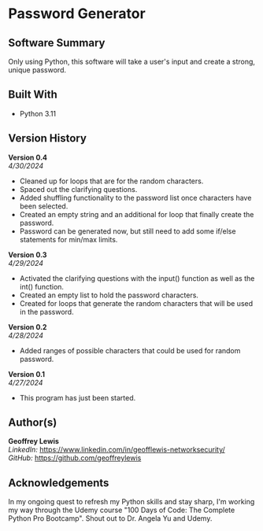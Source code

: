 # Password Generator

## Software Summary

Only using Python, this software will take a user's input and create a strong, unique password.

## Built With

* Python 3.11

## Version History 

**Version 0.4**  
*4/30/2024*  
* Cleaned up for loops that are for the random characters.
* Spaced out the clarifying questions.
* Added shuffling functionality to the password list once characters have been selected.
* Created an empty string and an additional for loop that finally create the password.
* Password can be generated now, but still need to add some if/else statements for min/max limits.

**Version 0.3**  
*4/29/2024*  
* Activated the clarifying questions with the input() function as well as the int() function.
* Created an empty list to hold the password characters.
* Created for loops that generate the random characters that will be used in the password.

**Version 0.2**  
*4/28/2024*  
* Added ranges of possible characters that could be used for random password.

**Version 0.1**  
*4/27/2024*  
* This program has just been started.

## Author(s)

**Geoffrey Lewis**    
*LinkedIn:* https://www.linkedin.com/in/geofflewis-networksecurity/  
*GitHub:* https://github.com/geoffreylewis

## Acknowledgements

In my ongoing quest to refresh my Python skills and stay sharp, I'm working my way through the Udemy course "100 Days of Code: The Complete Python Pro Bootcamp".  Shout out to Dr. Angela Yu and Udemy.
